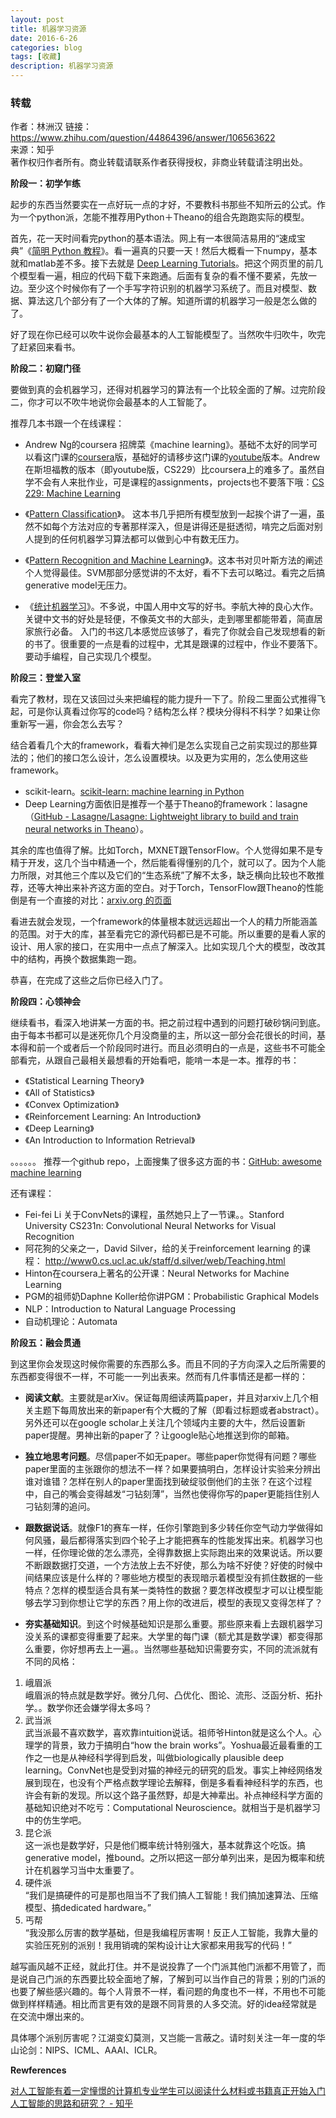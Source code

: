 ```yaml
---
layout: post
title: 机器学习资源
date: 2016-6-26
categories: blog
tags: [收藏]
description: 机器学习资源
---   
```



### 转载 

作者：林洲汉
链接：https://www.zhihu.com/question/44864396/answer/106563622      
来源：知乎              
著作权归作者所有。商业转载请联系作者获得授权，非商业转载请注明出处。           

**阶段一：初学乍练** 

起步的东西当然要实在一点好玩一点的才好，不要教科书那些不知所云的公式。作为一个python派，怎能不推荐用Python＋Theano的组合先跑跑实际的模型。

首先，花一天时间看完python的基本语法。网上有一本很简洁易用的“速成宝典”《[简明 Python 教程](https://link.zhihu.com/?target=http%3A//old.sebug.net/paper/python/)》。看一遍真的只要一天！然后大概看一下numpy，基本就和matlab差不多。接下去就是 [Deep Learning Tutorials](https://link.zhihu.com/?target=http%3A//deeplearning.net/tutorial/)。把这个网页里的前几个模型看一遍，相应的代码下载下来跑通。后面有复杂的看不懂不要紧，先放一边。至少这个时候你有了一个手写字符识别的机器学习系统了。而且对模型、数据、算法这几个部分有了一个大体的了解。知道所谓的机器学习一般是怎么做的了。

好了现在你已经可以吹牛说你会最基本的人工智能模型了。当然吹牛归吹牛，吹完了赶紧回来看书。


**阶段二：初窥门径**   

要做到真的会机器学习，还得对机器学习的算法有一个比较全面的了解。过完阶段二，你才可以不吹牛地说你会最基本的人工智能了。

推荐几本书跟一个在线课程：   

- Andrew Ng的coursera 招牌菜《machine learning》。基础不太好的同学可以看这门课的[coursera](https://link.zhihu.com/?target=https%3A//www.coursera.org/learn/machine-learning)版，基础好的请移步这门课的[youtube](https://link.zhihu.com/?target=https%3A//www.youtube.com/watch%3Fv%3DUzxYlbK2c7E)版本。Andrew在斯坦福教的版本（即youtube版，CS229）比coursera上的难多了。虽然自学不会有人来批作业，可是课程的assignments，projects也不要落下哦：[CS 229: Machine Learning](https://link.zhihu.com/?target=http%3A//cs229.stanford.edu/)

- 《[Pattern Classification](https://link.zhihu.com/?target=http%3A//cns-classes.bu.edu/cn550/Readings/duda-etal-00.pdf)》。 这本书几乎把所有模型放到一起挨个讲了一遍，虽然不如每个方法对应的专著那样深入，但是讲得还是挺透彻，啃完之后面对别人提到的任何机器学习算法都可以做到心中有数无压力。
- 《[Pattern Recognition and Machine Learning](https://link.zhihu.com/?target=http%3A//users.isr.ist.utl.pt/%7Ewurmd/Livros/school/Bishop%2520-%2520Pattern%2520Recognition%2520And%2520Machine%2520Learning%2520-%2520Springer%2520%25202006.pdf)》。这本书对贝叶斯方法的阐述个人觉得最佳。SVM那部分感觉讲的不太好，看不下去可以略过。看完之后搞generative model无压力。
- 《[统计机器学习](https://link.zhihu.com/?target=http%3A//pan.baidu.com/share/link%3Fuk%3D3208094820%26shareid%3D3392885063%26third%3D1%26adapt%3Dpc%26fr%3Dftw)》。不多说，中国人用中文写的好书。李航大神的良心大作。关键中文书的好处是轻便，不像英文书的大部头，走到哪里都能带着，简直居家旅行必备。
入门的书这几本感觉应该够了，看完了你就会自己发现想看的新的书了。很重要的一点是看的过程中，尤其是跟课的过程中，作业不要落下。要动手编程，自己实现几个模型。


**阶段三：登堂入室**     

看完了教材，现在又该回过头来把编程的能力提升一下了。阶段二里面公式推得飞起，可是你认真看过你写的code吗？结构怎么样？模块分得科不科学？如果让你重新写一遍，你会怎么去写？

结合着看几个大的framework，看看大神们是怎么实现自己之前实现过的那些算法的；他们的接口怎么设计，怎么设置模块。以及更为实用的，怎么使用这些framework。   

- scikit-learn。[scikit-learn: machine learning in Python](https://link.zhihu.com/?target=http%3A//scikit-learn.org/stable/)
- Deep Learning方面依旧是推荐一个基于Theano的framework：lasagne（[GitHub - Lasagne/Lasagne: Lightweight library to build and train neural networks in Theano](https://link.zhihu.com/?target=https%3A//github.com/Lasagne/Lasagne)）。

其余的库也值得了解。比如Torch，MXNET跟TensorFlow。个人觉得如果不是专精于开发，这几个当中精通一个，然后能看得懂别的几个，就可以了。因为个人能力所限，对其他三个库以及它们的“生态系统”了解不太多，缺乏横向比较也不敢推荐，还等大神出来补齐这方面的空白。对于Torch，TensorFlow跟Theano的性能倒是有一个直接的对比：[arxiv.org 的页面](https://link.zhihu.com/?target=https%3A//arxiv.org/pdf/1605.02688v1.pdf)

看进去就会发现，一个framework的体量根本就远远超出一个人的精力所能涵盖的范围。对于大的库，甚至看完它的源代码都已是不可能。所以重要的是看人家的设计、用人家的接口，在实用中一点点了解深入。比如实现几个大的模型，改改其中的结构，再换个数据集跑一跑。

恭喜，在完成了这些之后你已经入门了。


**阶段四：心领神会**  

继续看书，看深入地讲某一方面的书。把之前过程中遇到的问题打破砂锅问到底。由于每本书都可以是迷死你几个月没商量的主，所以这一部分会花很长的时间，基本得和前一个或者后一个阶段同时进行。而且必须明白的一点是，这些书不可能全部看完，从跟自己最相关最想看的开始看吧，能啃一本是一本。推荐的书：
- 《Statistical Learning Theory》
- 《All of Statistics》
- 《Convex Optimization》
- 《Reinforcement Learning: An Introduction》
- 《Deep Learning》
- 《An Introduction to Information Retrieval》   

。。。。。。
推荐一个github repo，上面搜集了很多这方面的书：[GitHub: awesome machine learning](https://link.zhihu.com/?target=https%3A//github.com/josephmisiti/awesome-machine-learning/blob/master/books.md)

还有课程： 

- Fei-fei Li 关于ConvNets的课程，虽然她只上了一节课。。Stanford University CS231n: Convolutional Neural Networks for Visual Recognition
- 阿花狗的父亲之一，David Silver，给的关于reinforcement learning 的课程： http://www0.cs.ucl.ac.uk/staff/d.silver/web/Teaching.html
- Hinton在coursera上著名的公开课：Neural Networks for Machine Learning
- PGM的祖师奶Daphne Koller给你讲PGM：Probabilistic Graphical Models
- NLP：Introduction to Natural Language Processing
- 自动机理论：Automata


**阶段五：融会贯通**  

到这里你会发现这时候你需要的东西那么多。而且不同的子方向深入之后所需要的东西都变得很不一样，不可能一一列出表来。然而有几件事情还是都一样的：

- **阅读文献**。主要就是arXiv。保证每周细读两篇paper，并且对arxiv上几个相关主题下每周放出来的新paper有个大概的了解（即看过标题或者abstract）。另外还可以在google scholar上关注几个领域内主要的大牛，然后设置新paper提醒。男神出新的paper了？让google贴心地推送到你的邮箱。

- **独立地思考问题**。尽信paper不如无paper。哪些paper你觉得有问题？哪些paper里面的主张跟你的想法不一样？如果要搞明白，怎样设计实验来分辨出谁对谁错？怎样在别人的paper里面找到破绽驳倒他们的主张？在这个过程中，自己的嘴会变得越发“刁钻刻薄”，当然也使得你写的paper更能挡住别人刁钻刻薄的追问。

- **跟数据说话**。就像F1的赛车一样，任你引擎跑到多少转任你空气动力学做得如何风骚，最后都得落实到四个轮子上才能把赛车的性能发挥出来。机器学习也一样，任你理论做的怎么漂亮，全得靠数据上实际跑出来的效果说话。所以要不断跟数据打交道，一个方法放上去不好使，那么为啥不好使？好使的时候中间结果应该是什么样的？哪些地方模型的表现暗示着模型没有抓住数据的一些特点？怎样的模型适合具有某一类特性的数据？要怎样改模型才可以让模型能够去学习到你想让它学的东西？用上你的改进后，模型的表现又变得怎样了？

- **夯实基础知识**。到这个时候基础知识是那么重要。那些原来看上去跟机器学习没关系的课都变得重要了起来。大学里的每门课（额尤其是数学课）都变得那么重要，你好想再去上一遍。。当然哪些基础知识需要夯实，不同的流派就有不同的风格：

1. 峨眉派                       
峨眉派的特点就是数学好。微分几何、凸优化、图论、流形、泛函分析、拓扑学。。数学你还会嫌学得太多吗？          
2. 武当派                       
武当派最不喜欢数学，喜欢靠intuition说话。祖师爷Hinton就是这么个人。心理学的背景，致力于搞明白“how the brain works”。Yoshua最近最看重的工作之一也是从神经科学得到启发，叫做biologically plausible deep learning。ConvNet也是受到对猫的神经元的研究的启发。事实上神经网络发展到现在，也没有个严格点数学理论去解释，倒是多看看神经科学的东西，也许会有新的发现。所以这个路子虽然野，却是大神辈出。补点神经科学方面的基础知识绝对不吃亏：Computational Neuroscience。就相当于是机器学习中的仿生学吧。                
3. 昆仑派                       
这一派也是数学好，只是他们概率统计特别强大，基本就靠这个吃饭。搞generative model，推bound。之所以把这一部分单列出来，是因为概率和统计在机器学习当中太重要了。           
4. 硬件派                 
“我们是搞硬件的可是那也阻当不了我们搞人工智能！我们搞加速算法、压缩模型、搞dedicated hardware。”       
5. 丐帮                            
“我没那么厉害的数学基础，但是我编程厉害啊！反正人工智能，我靠大量的实验压死别的派别！我用销魂的架构设计让大家都来用我写的代码！”                        


越写画风越不正经，就此打住。并不是说投靠了一个门派其他门派都不用管了，而是说自己门派的东西要比较全面地了解，了解到可以当作自己的背景；别的门派的也要了解些感兴趣的。每个人背景不一样，看问题的角度也不一样，不用也不可能做到样样精通。相比而言更有效的是跟不同背景的人多交流。好的idea经常就是在交流中爆出来的。

具体哪个派别厉害呢？江湖变幻莫测，又岂能一言蔽之。请时刻关注一年一度的华山论剑：NIPS、ICML、AAAI、ICLR。


**Rewferences**

[对人工智能有着一定憧憬的计算机专业学生可以阅读什么材料或书籍真正开始入门人工智能的思路和研究？ - 知乎](https://www.zhihu.com/question/44864396)